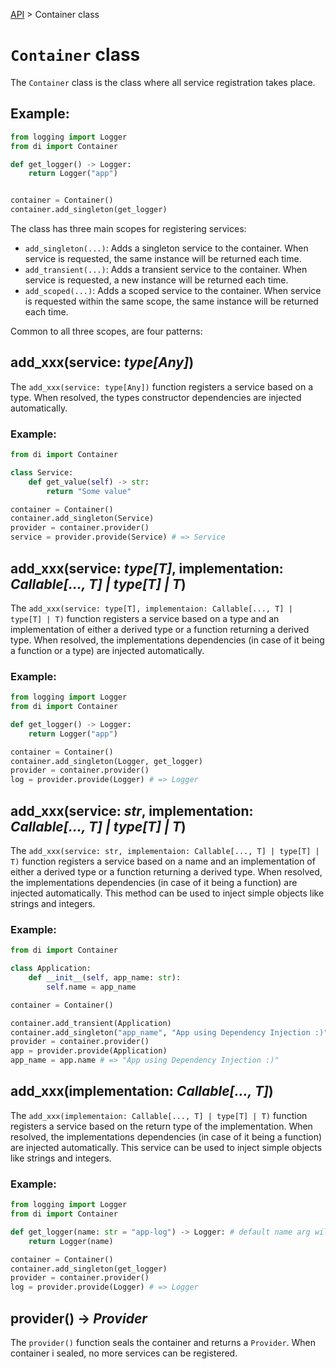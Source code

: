 [API](/docs/api.md) > Container class
# `Container` class

The `Container` class is the class where all service registration takes place.

## Example:
```python
from logging import Logger
from di import Container

def get_logger() -> Logger:
    return Logger("app")


container = Container()
container.add_singleton(get_logger)
```

The class has three main scopes for registering services:

- `add_singleton(...)`: Adds a singleton service to the container. When service is requested, the same instance will be returned each time.
- `add_transient(...)`: Adds a transient service to the container. When service is requested, a new instance will be returned each time.
- `add_scoped(...)`: Adds a scoped service to the container. When service is requested within the same scope, the same instance will be returned each time.

Common to all three scopes, are four patterns:

## add_xxx(service: _type[Any]_)

The `add_xxx(service: type[Any])` function registers a service based on a type. When resolved, the types constructor dependencies are injected automatically.

### Example:
```python
from di import Container

class Service:
    def get_value(self) -> str:
        return "Some value"

container = Container()
container.add_singleton(Service)
provider = container.provider()
service = provider.provide(Service) # => Service
```

## add_xxx(service: _type[T]_, implementation: _Callable[..., T] | type[T] | T_)

The `add_xxx(service: type[T], implementaion: Callable[..., T] | type[T] | T)` function registers a service based on a type and an implementation of either a derived type or a function returning a derived type. When resolved, the implementations dependencies (in case of it being a function or a type) are injected automatically.

### Example:
```python
from logging import Logger
from di import Container

def get_logger() -> Logger:
    return Logger("app")

container = Container()
container.add_singleton(Logger, get_logger)
provider = container.provider()
log = provider.provide(Logger) # => Logger
```

## add_xxx(service: _str_, implementation: _Callable[..., T] | type[T] | T_)

The `add_xxx(service: str, implementaion: Callable[..., T] | type[T] | T)` function registers a service based on a name and an implementation of either a derived type or a function returning a derived type. When resolved, the implementations dependencies (in case of it being a function) are injected automatically. This method can be used to inject simple objects like strings and integers.

### Example:
```python
from di import Container

class Application:
    def __init__(self, app_name: str):
        self.name = app_name

container = Container()

container.add_transient(Application)
container.add_singleton("app_name", "App using Dependency Injection :)")
provider = container.provider()
app = provider.provide(Application)
app_name = app.name # => "App using Dependency Injection :)"
```

## add_xxx(implementation: _Callable[..., T]_)

The `add_xxx(implementaion: Callable[..., T] | type[T] | T)` function registers a service based on the return type of the implementation. When resolved, the implementations dependencies (in case of it being a function) are injected automatically. This service can be used to inject simple objects like strings and integers.

### Example:
```python
from logging import Logger
from di import Container

def get_logger(name: str = "app-log") -> Logger: # default name arg will be used later on
    return Logger(name)

container = Container()
container.add_singleton(get_logger)
provider = container.provider()
log = provider.provide(Logger) # => Logger
```

## provider() -> _Provider_

The `provider()` function seals the container and returns a `Provider`. When container i sealed, no more services can be registered.